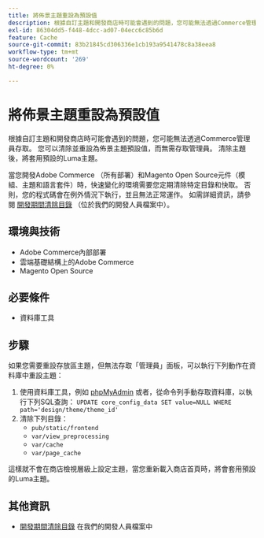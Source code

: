 ```yaml
---
title: 將佈景主題重設為預設值
description: 根據自訂主題和開發商店時可能會遇到的問題，您可能無法透過Commerce管理員存取。 您可以清除並重設為佈景主題預設值，而無需存取管理員。 清除主題後，將套用預設的Luma主題。
exl-id: 86304dd5-f448-4dcc-ad07-04ecc6c85b6d
feature: Cache
source-git-commit: 83b21845cd306336e1cb193a9541478c8a38eea8
workflow-type: tm+mt
source-wordcount: '269'
ht-degree: 0%

---
```


# 將佈景主題重設為預設值

根據自訂主題和開發商店時可能會遇到的問題，您可能無法透過Commerce管理員存取。 您可以清除並重設為佈景主題預設值，而無需存取管理員。 清除主題後，將套用預設的Luma主題。

當您開發Adobe Commerce （所有部署）和Magento Open Source元件（模組、主題和語言套件）時，快速變化的環境需要您定期清除特定目錄和快取。 否則，您的程式碼會在例外情況下執行，並且無法正常運作。 如需詳細資訊，請參閱 [開發期間清除目錄](https://devdocs.magento.com/guides/v2.2/howdoi/php/php_clear-dirs.html) （位於我們的開發人員檔案中）。

## 環境與技術

* Adobe Commerce內部部署
* 雲端基礎結構上的Adobe Commerce
* Magento Open Source

## 必要條件

* 資料庫工具

## 步驟

如果您需要重設存放區主題，但無法存取「管理員」面板，可以執行下列動作在資料庫中重設主題：

1. 使用資料庫工具，例如 [phpMyAdmin](https://devdocs.magento.com/guides/v2.2/install-gde/prereq/optional.html#install-optional-phpmyadmin) 或者，從命令列手動存取資料庫，以執行下列SQL查詢： `UPDATE core_config_data SET value=NULL WHERE path='design/theme/theme_id'`
1. 清除下列目錄：
   * `pub/static/frontend`
   * `var/view_preprocessing`
   * `var/cache`
   * `var/page_cache`

這樣就不會在商店檢視層級上設定主題，當您重新載入商店首頁時，將會套用預設的Luma主題。

## 其他資訊

* [開發期間清除目錄](https://devdocs.magento.com/guides/v2.2/howdoi/php/php_clear-dirs.html) 在我們的開發人員檔案中
